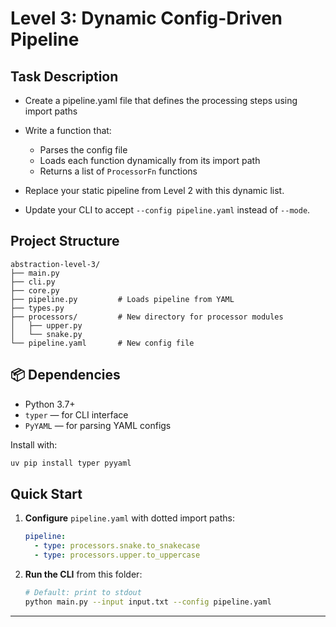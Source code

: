 # Level 3: Dynamic Config-Driven Pipeline

## Task Description

- Create a pipeline.yaml file that defines the processing steps using import paths

- Write a function that:
  - Parses the config file
  - Loads each function dynamically from its import path
  - Returns a list of `ProcessorFn` functions

- Replace your static pipeline from Level 2 with this dynamic list. 
- Update your CLI to accept `--config pipeline.yaml` instead of `--mode`.


## Project Structure
```
abstraction-level-3/
├── main.py
├── cli.py
├── core.py
├── pipeline.py         # Loads pipeline from YAML 
├── types.py
├── processors/         # New directory for processor modules
│   ├── upper.py
│   └── snake.py
└── pipeline.yaml       # New config file
```

## 📦 Dependencies

* Python 3.7+
* `typer` — for CLI interface
* `PyYAML` — for parsing YAML configs

Install with:

```bash
uv pip install typer pyyaml
```

## Quick Start


1. **Configure** `pipeline.yaml` with dotted import paths:

   ```yaml
   pipeline:
     - type: processors.snake.to_snakecase
     - type: processors.upper.to_uppercase
   ```

2. **Run the CLI** from this folder:

   ```bash
   # Default: print to stdout
   python main.py --input input.txt --config pipeline.yaml

---